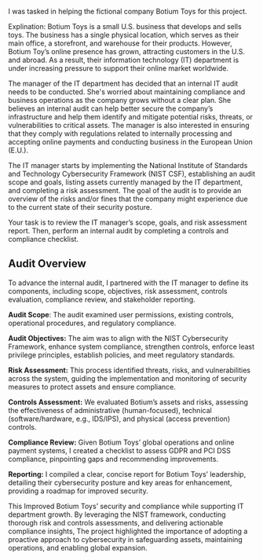 I was tasked in helping the fictional company Botium Toys for this project.

Explination:
Botium Toys is a small U.S. business that develops and sells toys. The business has a single physical location, which serves as their main office, a storefront, and warehouse for their products. However, Botium Toy’s online presence has grown, attracting customers in the U.S. and abroad. As a result, their information technology (IT) department is under increasing pressure to support their online market worldwide. 

The manager of the IT department has decided that an internal IT audit needs to be conducted. She's worried about maintaining compliance and business operations as the company grows without a clear plan. She believes an internal audit can help better secure the company’s infrastructure and help them identify and mitigate potential risks, threats, or vulnerabilities to critical assets. The manager is also interested in ensuring that they comply with regulations related to internally processing and accepting online payments and conducting business in the European Union (E.U.).   

The IT manager starts by implementing the National Institute of Standards and Technology Cybersecurity Framework (NIST CSF), establishing an audit scope and goals, listing assets currently managed by the IT department, and completing a risk assessment. The goal of the audit is to provide an overview of the risks and/or fines that the company might experience due to the current state of their security posture.

Your task is to review the IT manager’s scope, goals, and risk assessment report. Then, perform an internal audit by completing a controls and compliance checklist. 

## Audit Overview

To advance the internal audit, I partnered with the IT manager to define its components, including scope, objectives, risk assessment, controls evaluation, compliance review, and stakeholder reporting.

**Audit Scope**: The audit examined user permissions, existing controls, operational procedures, and regulatory compliance.

**Audit Objectives:** The aim was to align with the NIST Cybersecurity Framework, enhance system compliance, strengthen controls, enforce least privilege principles, establish policies, and meet regulatory standards.

**Risk Assessment:** This process identified threats, risks, and vulnerabilities across the system, guiding the implementation and monitoring of security measures to protect assets and ensure compliance.

**Controls Assessment:** We evaluated Botium’s assets and risks, assessing the effectiveness of administrative (human-focused), technical (software/hardware, e.g., IDS/IPS), and physical (access prevention) controls.

**Compliance Review:** Given Botium Toys’ global operations and online payment systems, I created a checklist to assess GDPR and PCI DSS compliance, pinpointing gaps and recommending improvements.

**Reporting:** I compiled a clear, concise report for Botium Toys’ leadership, detailing their cybersecurity posture and key areas for enhancement, providing a roadmap for improved security.

This Improved Botium Toys’ security and compliance while supporting IT department growth. By leveraging the NIST framework, conducting thorough risk and controls assessments, and delivering actionable compliance insights, The project highlighted the importance of adopting a proactive approach to cybersecurity in safeguarding assets, maintaining operations, and enabling global expansion.

